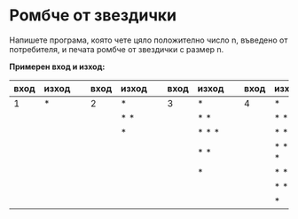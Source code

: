 # Ромбче от звездички
Напишете програма, която чете цяло положително число n, въведено от потребителя, и печата ромбче от звездички с размер n.
<br>

<b>Примерен вход и изход:</b>
<table>
<thead><tr><th>вход</th><th>изход</th><th>&nbsp;</th><th>вход</th><th>изход</th><th>&nbsp;</th><th>вход</th><th>изход</th><th>&nbsp;</th><th>вход</th><th>изход</th></tr></thead><tbody>
 <tr><td>1</td><td>*</td><td> </td><td>2</td><td> *</td><td>&nbsp;</td><td>3</td><td>  *</td><td>&nbsp;</td><td>4</td><td>   *</td></tr>
 <tr><td>&nbsp;</td><td>&nbsp;</td><td>&nbsp;</td><td>&nbsp;</td><td>* *</td><td>&nbsp;</td><td>&nbsp;</td><td> * *</td><td>&nbsp;</td><td>&nbsp;</td><td>  * *</td></tr>
 <tr><td>&nbsp;</td><td>&nbsp;</td><td>&nbsp;</td><td>&nbsp;</td><td> *</td><td>&nbsp;</td><td>&nbsp;</td><td>* * *</td><td>&nbsp;</td><td>&nbsp;</td><td> * * *</td></tr>
 <tr><td>&nbsp;</td><td>&nbsp;</td><td>&nbsp;</td><td>&nbsp;</td><td>&nbsp;</td><td>&nbsp;</td><td>&nbsp;</td><td> * *</td><td>&nbsp;</td><td>&nbsp;</td><td>* * * *</td></tr>
 <tr><td>&nbsp;</td><td>&nbsp;</td><td>&nbsp;</td><td>&nbsp;</td><td>&nbsp;</td><td>&nbsp;</td><td>&nbsp;</td><td>  *</td><td>&nbsp;</td><td>&nbsp;</td><td> * * *</td></tr>
 <tr><td>&nbsp;</td><td>&nbsp;</td><td>&nbsp;</td><td>&nbsp;</td><td>&nbsp;</td><td>&nbsp;</td><td>&nbsp;</td><td>&nbsp;</td><td>&nbsp;</td><td>&nbsp;</td><td>  * *</td></tr>
 <tr><td>&nbsp;</td><td>&nbsp;</td><td>&nbsp;</td><td>&nbsp;</td><td>&nbsp;</td><td>&nbsp;</td><td>&nbsp;</td><td>&nbsp;</td><td>&nbsp;</td><td>&nbsp;</td><td>   *</td></tr>
</tbody></table>
